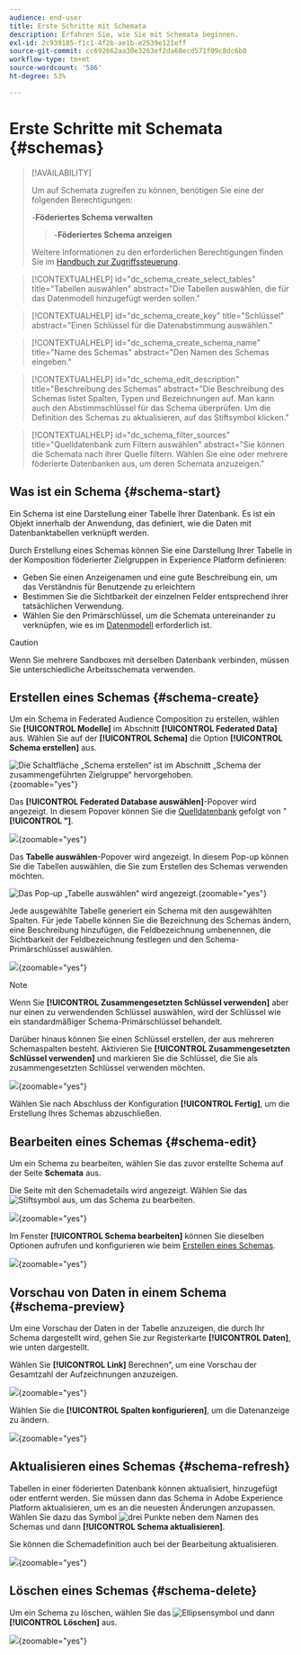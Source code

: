 ```yaml
---
audience: end-user
title: Erste Schritte mit Schemata
description: Erfahren Sie, wie Sie mit Schemata beginnen.
exl-id: 2c939185-f1c1-4f2b-ae1b-e2539e121eff
source-git-commit: cc692662aa30e3263ef2da68ecd571f09c8dc6b8
workflow-type: tm+mt
source-wordcount: '586'
ht-degree: 53%

---
```


# Erste Schritte mit Schemata {#schemas}

>[!AVAILABILITY]
>
>Um auf Schemata zugreifen zu können, benötigen Sie eine der folgenden Berechtigungen:
>
>-**Föderiertes Schema verwalten**
>>-**Föderiertes Schema anzeigen**
>
>Weitere Informationen zu den erforderlichen Berechtigungen finden Sie im [Handbuch zur Zugriffssteuerung](/help/governance-privacy-security/access-control.md).

>[!CONTEXTUALHELP]
>id="dc_schema_create_select_tables"
>title="Tabellen auswählen"
>abstract="Die Tabellen auswählen, die für das Datenmodell hinzugefügt werden sollen."

>[!CONTEXTUALHELP]
>id="dc_schema_create_key"
>title="Schlüssel"
>abstract="Einen Schlüssel für die Datenabstimmung auswählen."

>[!CONTEXTUALHELP]
>id="dc_schema_create_schema_name"
>title="Name des Schemas"
>abstract="Den Namen des Schemas eingeben."

>[!CONTEXTUALHELP]
>id="dc_schema_edit_description"
>title="Beschreibung des Schemas"
>abstract="Die Beschreibung des Schemas listet Spalten, Typen und Bezeichnungen auf. Man kann auch den Abstimmschlüssel für das Schema überprüfen. Um die Definition des Schemas zu aktualisieren, auf das Stiftsymbol klicken."

>[!CONTEXTUALHELP]
>id="dc_schema_filter_sources"
>title="Quelldatenbank zum Filtern auswählen"
>abstract="Sie können die Schemata nach ihrer Quelle filtern. Wählen Sie eine oder mehrere föderierte Datenbanken aus, um deren Schemata anzuzeigen."

## Was ist ein Schema {#schema-start}

Ein Schema ist eine Darstellung einer Tabelle Ihrer Datenbank. Es ist ein Objekt innerhalb der Anwendung, das definiert, wie die Daten mit Datenbanktabellen verknüpft werden.

Durch Erstellung eines Schemas können Sie eine Darstellung Ihrer Tabelle in der Komposition föderierter Zielgruppen in Experience Platform definieren:

* Geben Sie einen Anzeigenamen und eine gute Beschreibung ein, um das Verständnis für Benutzende zu erleichtern
* Bestimmen Sie die Sichtbarkeit der einzelnen Felder entsprechend ihrer tatsächlichen Verwendung.
* Wählen Sie den Primärschlüssel, um die Schemata untereinander zu verknüpfen, wie es im [Datenmodell](../data-management/gs-models.md#data-model-start) erforderlich ist.

>[!CAUTION]
>
>Wenn Sie mehrere Sandboxes mit derselben Datenbank verbinden, müssen Sie unterschiedliche Arbeitsschemata verwenden.

## Erstellen eines Schemas {#schema-create}

Um ein Schema in Federated Audience Composition zu erstellen, wählen Sie **[!UICONTROL Modelle]** im Abschnitt **[!UICONTROL Federated Data]** aus. Wählen Sie auf der **[!UICONTROL Schema]** die Option **[!UICONTROL Schema erstellen]** aus.

![Die Schaltfläche „Schema erstellen“ ist im Abschnitt „Schema der zusammengeführten Zielgruppe“ hervorgehoben.](assets/schema_create.png){zoomable="yes"}

Das **[!UICONTROL Federated Database auswählen]**-Popover wird angezeigt. In diesem Popover können Sie die [Quelldatenbank](/help/connections/home.md) gefolgt von &quot;**[!UICONTROL &quot;]**.


![](assets/schema_tables.png){zoomable="yes"}

Das **Tabelle auswählen**-Popover wird angezeigt. In diesem Pop-up können Sie die Tabellen auswählen, die Sie zum Erstellen des Schemas verwenden möchten.

![Das Pop-up „Tabelle auswählen“ wird angezeigt.](assets/select-table.png){zoomable="yes"}

Jede ausgewählte Tabelle generiert ein Schema mit den ausgewählten Spalten. Für jede Tabelle können Sie die Bezeichnung des Schemas ändern, eine Beschreibung hinzufügen, die Feldbezeichnung umbenennen, die Sichtbarkeit der Feldbezeichnung festlegen und den Schema-Primärschlüssel auswählen.

![](assets/schema-fields.png){zoomable="yes"}

>[!NOTE]
>
>Wenn Sie **[!UICONTROL Zusammengesetzten Schlüssel verwenden]** aber nur einen zu verwendenden Schlüssel auswählen, wird der Schlüssel wie ein standardmäßiger Schema-Primärschlüssel behandelt.

Darüber hinaus können Sie einen Schlüssel erstellen, der aus mehreren Schemaspalten besteht. Aktivieren Sie **[!UICONTROL Zusammengesetzten Schlüssel verwenden]** und markieren Sie die Schlüssel, die Sie als zusammengesetzten Schlüssel verwenden möchten.

![](assets/composite-key.png){zoomable="yes"}

Wählen Sie nach Abschluss der Konfiguration **[!UICONTROL Fertig]**, um die Erstellung Ihres Schemas abzuschließen.

## Bearbeiten eines Schemas {#schema-edit}

Um ein Schema zu bearbeiten, wählen Sie das zuvor erstellte Schema auf der Seite **Schemata** aus.

Die Seite mit den Schemadetails wird angezeigt. Wählen Sie das ![Stiftsymbol](/help/assets/icons/edit.png) aus, um das Schema zu bearbeiten.

![](assets/schema_edit.png){zoomable="yes"}

Im Fenster **[!UICONTROL Schema bearbeiten]** können Sie dieselben Optionen aufrufen und konfigurieren wie beim [Erstellen eines Schemas](#schema-create).

![](assets/schema_edit_orders.png){zoomable="yes"}

## Vorschau von Daten in einem Schema {#schema-preview}

Um eine Vorschau der Daten in der Tabelle anzuzeigen, die durch Ihr Schema dargestellt wird, gehen Sie zur Registerkarte **[!UICONTROL Daten]**, wie unten dargestellt.

Wählen Sie **[!UICONTROL Link]** Berechnen“, um eine Vorschau der Gesamtzahl der Aufzeichnungen anzuzeigen.

![](assets/schema_data.png){zoomable="yes"}

Wählen Sie die **[!UICONTROL Spalten konfigurieren]**, um die Datenanzeige zu ändern.

![](assets/schema_columns.png){zoomable="yes"}

## Aktualisieren eines Schemas {#schema-refresh}

Tabellen in einer föderierten Datenbank können aktualisiert, hinzugefügt oder entfernt werden. Sie müssen dann das Schema in Adobe Experience Platform aktualisieren, um es an die neuesten Änderungen anzupassen. Wählen Sie dazu das Symbol ![drei Punkte](/help/assets/icons/more.png) neben dem Namen des Schemas und dann **[!UICONTROL Schema aktualisieren]**.

Sie können die Schemadefinition auch bei der Bearbeitung aktualisieren.

![](assets/schema_refresh.png){zoomable="yes"}

## Löschen eines Schemas {#schema-delete}

Um ein Schema zu löschen, wählen Sie das ![Ellipsensymbol](/help/assets/icons/more.png) und dann **[!UICONTROL Löschen]** aus.

![](assets/schema_delete.png){zoomable="yes"}
